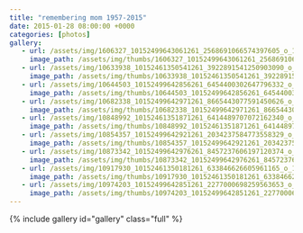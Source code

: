 ```yaml
---
title: "remembering mom 1957-2015"
date: 2015-01-28 08:00:00 +0000
categories: [photos]
gallery:
   - url: /assets/img/1606327_10152499643061261_2568691066574397605_o_10152499643061261.jpg
     image_path: /assets/img/thumbs/1606327_10152499643061261_2568691066574397605_o_10152499643061261.png
   - url: /assets/img/10633938_10152461350541261_3922891541250903090_o_10152461350541261.jpg
     image_path: /assets/img/thumbs/10633938_10152461350541261_3922891541250903090_o_10152461350541261.png
   - url: /assets/img/10644503_10152499642856261_6454400302647796332_o_10152499642856261.jpg
     image_path: /assets/img/thumbs/10644503_10152499642856261_6454400302647796332_o_10152499642856261.png
   - url: /assets/img/10682338_10152499642971261_8665443077591450626_o_10152499642971261.jpg
     image_path: /assets/img/thumbs/10682338_10152499642971261_8665443077591450626_o_10152499642971261.png
   - url: /assets/img/10848992_10152461351871261_6414489707072162340_o_10152461351871261.jpg
     image_path: /assets/img/thumbs/10848992_10152461351871261_6414489707072162340_o_10152461351871261.png
   - url: /assets/img/10854357_10152499642921261_2034237584773558329_o_10152499642921261.jpg
     image_path: /assets/img/thumbs/10854357_10152499642921261_2034237584773558329_o_10152499642921261.png
   - url: /assets/img/10873342_10152499642976261_8457237606197120374_o_10152499642976261.jpg
     image_path: /assets/img/thumbs/10873342_10152499642976261_8457237606197120374_o_10152499642976261.png
   - url: /assets/img/10917930_10152461350181261_633846626605961165_o_10152461350181261.jpg
     image_path: /assets/img/thumbs/10917930_10152461350181261_633846626605961165_o_10152461350181261.png
   - url: /assets/img/10974203_10152499642851261_2277000698259563653_o_10152499642851261.jpg
     image_path: /assets/img/thumbs/10974203_10152499642851261_2277000698259563653_o_10152499642851261.png
---
```

{% include gallery id="gallery" class="full" %}
